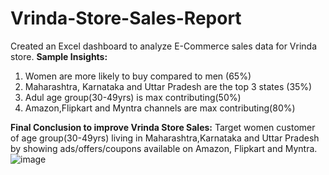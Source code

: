 # Vrinda-Store-Sales-Report
Created an Excel dashboard to analyze E-Commerce sales data for Vrinda store.
**Sample Insights:**
1. Women are more likely to buy compared to men (65%)
2. Maharashtra, Karnataka and Uttar Pradesh are the top 3 states (35%)
3. Adul age group(30-49yrs) is max contributing(50%)
4. Amazon,Flipkart and Myntra channels are max contributing(80%)

**Final Conclusion to improve Vrinda Store Sales:**
Target women customer of age group(30-49yrs) living in Maharashtra,Karnataka and Uttar Pradesh by showing ads/offers/coupons available on Amazon, Flipkart and Myntra.
![image](https://github.com/PriyaV24/Vrinda-Store-Sales-Report/assets/113243645/abfcb9c4-828c-4f8f-aa71-4de3f8660db3)


